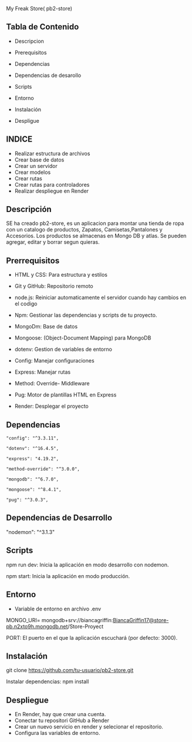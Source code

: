 
My Freak Store( pb2-store)


## Tabla de Contenido

- Descripcion

- Prerequisitos

- Dependencias

- Dependencias de desarollo

- Scripts

- Entorno

- Instalación

- Despligue

## INDICE
  - Realizar estructura de archivos
  - Crear base de datos
  - Crear un servidor
  - Crear modelos 
  - Crear rutas
  - Crear rutas para controladores
  - Realizar despliegue en Render


## Descripción

SE ha creado pb2-store, es un aplicacion para montar una tienda de ropa con un catalogo de productos, 
Zapatos, Camisetas,Pantalones y Accesorios. Los productos se almacenas en Mongo DB y atlas.
 Se pueden agregar, editar y borrar segun quieras.

## Prerrequisitos
  
- HTML y CSS: Para estructura y estilos 

- Git y GitHub: Repositorio remoto 

- node.js: Reiniciar automaticamente el servidor cuando hay cambios en el codigo

- Npm: Gestionar las dependencias y scripts de tu proyecto.

- MongoDm: Base de datos

- Mongoose: (Object-Document Mapping) para MongoDB

- dotenv: Gestion de variables de entorno

- Config: Manejar configuraciones 

- Express: Manejar rutas

- Method: Override- Middleware

- Pug: Motor de plantillas HTML en Express

- Render: Desplegar el proyecto


## Dependencias

    "config": "^3.3.11",

    "dotenv": "^16.4.5",

    "express": "4.19.2",

    "method-override": "^3.0.0",

    "mongodb": "^6.7.0",

    "mongoose": "^8.4.1",

    "pug": "^3.0.3",


## Dependencias de Desarrollo

"nodemon": "^3.1.3"

##   Scripts

npm run dev: Inicia la aplicación en modo desarrollo con nodemon.

npm start: Inicia la aplicación en modo producción.


## Entorno

- Variable de entorno en archivo .env


MONGO_URI= mongodb+srv://biancagriffin:BiancaGriffin17@store-pb.n2xto9h.mongodb.net/Store-Proyect

PORT: El puerto en el que la aplicación escuchará (por defecto: 3000).

## Instalación

git clone https://github.com/tu-usuario/pb2-store.git

Instalar dependencias: npm install

## Despliegue

- En Render, hay que crear una cuenta.
- Conectar tu repositori GitHub a Render
- Crear un nuevo servicio en render y selecionar el repositorio. 
- Configura las variables de entorno.







